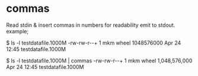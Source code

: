 # commas
Read stdin &amp; insert commas in numbers for readability emit to stdout.
example;

$ ls -l testdatafile.1000M 
-rw-rw-r--+ 1 mkm  wheel  1048576000 Apr 24 12:45 testdatafile.1000M

$ ls -l testdatafile.1000M  | commas
-rw-rw-r--+ 1 mkm  wheel  1,048,576,000 Apr 24 12:45 testdatafile.1000M


